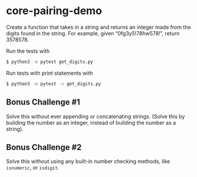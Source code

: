 # core-pairing-demo

Create a function that takes in a string and returns an integer made from the digits found in the string. For example, given “0fg3y5!78hw578!”, return 3578578.

Run the tests with

```bash
$ python3 -m pytest get_digits.py
```

Run tests with print statements with

```bash
$ python3 -m pytest -s get_digits.py
```

## Bonus Challenge #1

Solve this without ever appending or concatenating strings. (Solve this by building the number as an integer, instead of building the number as a string).

## Bonus Challenge #2

Solve this without using any built-in number checking methods, like `isnumeric`, or `isdigit`.
